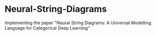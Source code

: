 # Neural-String-Diagrams
Implementing the paper "Neural String Diagrams: A Universal Modelling Language for Categorical Deep Learning"
